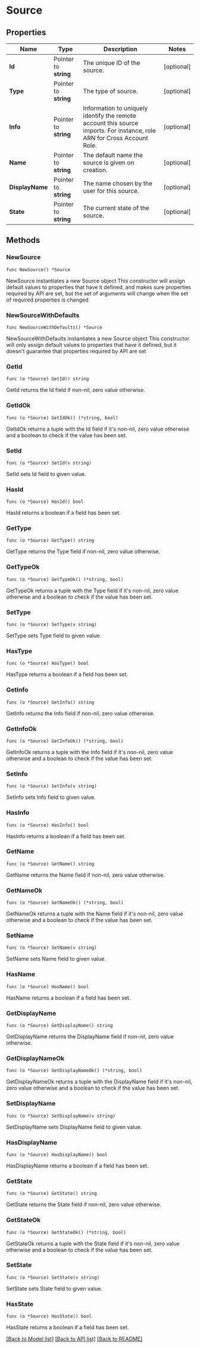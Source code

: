 # Source

## Properties

Name | Type | Description | Notes
------------ | ------------- | ------------- | -------------
**Id** | Pointer to **string** | The unique ID of the source. | [optional] 
**Type** | Pointer to **string** | The type of source. | [optional] 
**Info** | Pointer to **string** | Information to uniquely identify the remote account this source imports. For instance, role ARN for Cross Account Role. | [optional] 
**Name** | Pointer to **string** | The default name the source is given on creation. | [optional] 
**DisplayName** | Pointer to **string** | The name chosen by the user for this source. | [optional] 
**State** | Pointer to **string** | The current state of the source. | [optional] 

## Methods

### NewSource

`func NewSource() *Source`

NewSource instantiates a new Source object
This constructor will assign default values to properties that have it defined,
and makes sure properties required by API are set, but the set of arguments
will change when the set of required properties is changed

### NewSourceWithDefaults

`func NewSourceWithDefaults() *Source`

NewSourceWithDefaults instantiates a new Source object
This constructor will only assign default values to properties that have it defined,
but it doesn't guarantee that properties required by API are set

### GetId

`func (o *Source) GetId() string`

GetId returns the Id field if non-nil, zero value otherwise.

### GetIdOk

`func (o *Source) GetIdOk() (*string, bool)`

GetIdOk returns a tuple with the Id field if it's non-nil, zero value otherwise
and a boolean to check if the value has been set.

### SetId

`func (o *Source) SetId(v string)`

SetId sets Id field to given value.

### HasId

`func (o *Source) HasId() bool`

HasId returns a boolean if a field has been set.

### GetType

`func (o *Source) GetType() string`

GetType returns the Type field if non-nil, zero value otherwise.

### GetTypeOk

`func (o *Source) GetTypeOk() (*string, bool)`

GetTypeOk returns a tuple with the Type field if it's non-nil, zero value otherwise
and a boolean to check if the value has been set.

### SetType

`func (o *Source) SetType(v string)`

SetType sets Type field to given value.

### HasType

`func (o *Source) HasType() bool`

HasType returns a boolean if a field has been set.

### GetInfo

`func (o *Source) GetInfo() string`

GetInfo returns the Info field if non-nil, zero value otherwise.

### GetInfoOk

`func (o *Source) GetInfoOk() (*string, bool)`

GetInfoOk returns a tuple with the Info field if it's non-nil, zero value otherwise
and a boolean to check if the value has been set.

### SetInfo

`func (o *Source) SetInfo(v string)`

SetInfo sets Info field to given value.

### HasInfo

`func (o *Source) HasInfo() bool`

HasInfo returns a boolean if a field has been set.

### GetName

`func (o *Source) GetName() string`

GetName returns the Name field if non-nil, zero value otherwise.

### GetNameOk

`func (o *Source) GetNameOk() (*string, bool)`

GetNameOk returns a tuple with the Name field if it's non-nil, zero value otherwise
and a boolean to check if the value has been set.

### SetName

`func (o *Source) SetName(v string)`

SetName sets Name field to given value.

### HasName

`func (o *Source) HasName() bool`

HasName returns a boolean if a field has been set.

### GetDisplayName

`func (o *Source) GetDisplayName() string`

GetDisplayName returns the DisplayName field if non-nil, zero value otherwise.

### GetDisplayNameOk

`func (o *Source) GetDisplayNameOk() (*string, bool)`

GetDisplayNameOk returns a tuple with the DisplayName field if it's non-nil, zero value otherwise
and a boolean to check if the value has been set.

### SetDisplayName

`func (o *Source) SetDisplayName(v string)`

SetDisplayName sets DisplayName field to given value.

### HasDisplayName

`func (o *Source) HasDisplayName() bool`

HasDisplayName returns a boolean if a field has been set.

### GetState

`func (o *Source) GetState() string`

GetState returns the State field if non-nil, zero value otherwise.

### GetStateOk

`func (o *Source) GetStateOk() (*string, bool)`

GetStateOk returns a tuple with the State field if it's non-nil, zero value otherwise
and a boolean to check if the value has been set.

### SetState

`func (o *Source) SetState(v string)`

SetState sets State field to given value.

### HasState

`func (o *Source) HasState() bool`

HasState returns a boolean if a field has been set.


[[Back to Model list]](../README.md#documentation-for-models) [[Back to API list]](../README.md#documentation-for-api-endpoints) [[Back to README]](../README.md)


